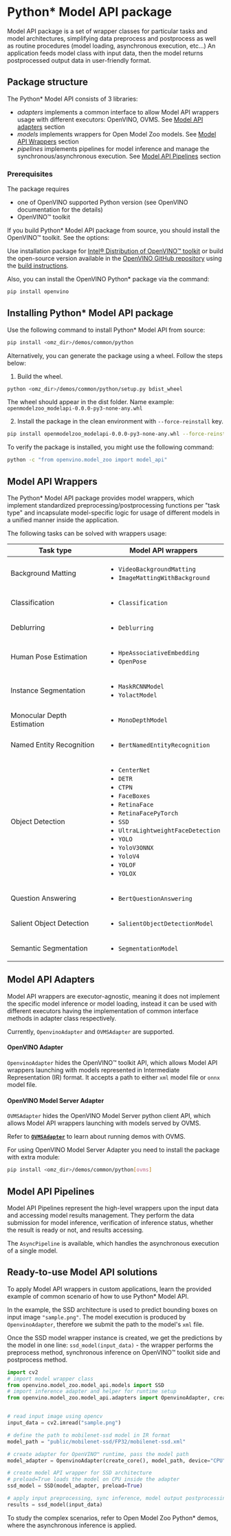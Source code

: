 # Python* Model API package

Model API package is a set of wrapper classes for particular tasks and model architectures, simplifying data preprocess and postprocess as well as routine procedures (model loading, asynchronous execution, etc...)
An application feeds model class with input data, then the model returns postprocessed output data in user-friendly format.

## Package structure

The Python* Model API consists of 3 libraries:
* _adapters_ implements a common interface to allow Model API wrappers usage with different executors: OpenVINO, OVMS. See [Model API adapters](#model-api-adapters) section
* _models_ implements wrappers for Open Model Zoo models. See [Model API Wrappers](#model-api-wrappers) section
* _pipelines_ implements pipelines for model inference and manage the synchronous/asynchronous execution. See [Model API Pipelines](#model-api-pipelines) section

### Prerequisites

The package requires
- one of OpenVINO supported Python version (see OpenVINO documentation for the details)
- OpenVINO™ toolkit

If you build Python* Model API package from source, you should install the OpenVINO™ toolkit. See the options:

Use installation package for [Intel® Distribution of OpenVINO™ toolkit](https://www.intel.com/content/www/us/en/developer/tools/openvino-toolkit-download.html) or build the open-source version available in the [OpenVINO GitHub repository](https://github.com/openvinotoolkit/openvino) using the [build instructions](https://github.com/openvinotoolkit/openvino/wiki/BuildingCode).

Also, you can install the OpenVINO Python\* package via the command:
 ```sh
pip install openvino
 ```

## Installing Python* Model API package

Use the following command to install Python* Model API from source:
```sh
pip install <omz_dir>/demos/common/python
```

Alternatively, you can generate the package using a wheel. Follow the steps below:
1. Build the wheel.

```sh
python <omz_dir>/demos/common/python/setup.py bdist_wheel
```
The wheel should appear in the dist folder.
Name example: `openmodelzoo_modelapi-0.0.0-py3-none-any.whl`

2. Install the package in the clean environment with `--force-reinstall` key.
```sh
pip install openmodelzoo_modelapi-0.0.0-py3-none-any.whl --force-reinstall
```

To verify the package is installed, you might use the following command:
```sh
python -c "from openvino.model_zoo import model_api"
```

## Model API Wrappers

The Python* Model API package provides model wrappers, which implement standardized preprocessing/postprocessing functions per "task type" and incapsulate model-specific logic for usage of different models in a unified manner inside the application.

The following tasks can be solved with wrappers usage:

| Task type                  | Model API wrappers |
|----------------------------|--------------------|
| Background Matting         | <ul><li>`VideoBackgroundMatting`</li><li>`ImageMattingWithBackground`</li></ul> |
| Classification             | <ul><li>`Classification`</li></ul> |
| Deblurring                 | <ul><li>`Deblurring`</li></ul> |
| Human Pose Estimation      | <ul><li>`HpeAssociativeEmbedding`</li><li>`OpenPose`</li></ul> |
| Instance Segmentation      | <ul><li>`MaskRCNNModel`</li><li>`YolactModel`</li></ul> |
| Monocular Depth Estimation | <ul><li> `MonoDepthModel`</li></ul> |
| Named Entity Recognition   | <ul><li>`BertNamedEntityRecognition`</li></ul> |
| Object Detection           | <ul><li>`CenterNet`</li><li>`DETR`</li><li>`CTPN`</li><li>`FaceBoxes`</li><li>`RetinaFace`</li><li>`RetinaFacePyTorch`</li><li>`SSD`</li><li>`UltraLightweightFaceDetection`</li><li>`YOLO`</li><li>`YoloV3ONNX`</li><li>`YoloV4`</li><li>`YOLOF`</li><li>`YOLOX`</li></ul> |
| Question Answering         |  <ul><li>`BertQuestionAnswering`</li></ul> |
| Salient Object Detection   |  <ul><li>`SalientObjectDetectionModel`</li></ul> |
| Semantic Segmentation      |  <ul><li>`SegmentationModel`</li></ul> |

## Model API Adapters

Model API wrappers are executor-agnostic, meaning it does not implement the specific model inference or model loading, instead it can be used with different executors having the implementation of common interface methods in adapter class respectively.

Currently, `OpenvinoAdapter` and `OVMSAdapter` are supported.

#### OpenVINO Adapter

`OpenvinoAdapter` hides the OpenVINO™ toolkit API, which allows Model API wrappers launching with models represented in Intermediate Representation (IR) format.
It accepts a path to either `xml` model file or `onnx` model file.

#### OpenVINO Model Server Adapter

`OVMSAdapter` hides the OpenVINO Model Server python client API, which allows Model API wrappers launching with models served by OVMS.

Refer to __[`OVMSAdapter`](adapters/ovms_adapter.md)__ to learn about running demos with OVMS.

For using OpenVINO Model Server Adapter you need to install the package with extra module:
```sh
pip install <omz_dir>/demos/common/python[ovms]
```

## Model API Pipelines

Model API Pipelines represent the high-level wrappers upon the input data and accessing model results management.
They perform the data submission for model inference, verification of inference status, whether the result is ready or not, and results accessing.

The `AsyncPipeline` is available, which handles the asynchronous execution of a single model.

## Ready-to-use Model API solutions

To apply Model API wrappers in custom applications, learn the provided example of common scenario of how to use Python* Model API.

 In the example, the SSD architecture is used to predict bounding boxes on input image `"sample.png"`. The model execution is produced by `OpenvinoAdapter`, therefore we submit the path to the model's `xml` file.

Once the SSD model wrapper instance is created, we get the predictions by the model in one line: `ssd_model(input_data)` - the wrapper performs the preprocess method, synchronous inference on OpenVINO™ toolkit side and postprocess method.

```python
import cv2
# import model wrapper class
from openvino.model_zoo.model_api.models import SSD
# import inference adapter and helper for runtime setup
from openvino.model_zoo.model_api.adapters import OpenvinoAdapter, create_core


# read input image using opencv
input_data = cv2.imread("sample.png")

# define the path to mobilenet-ssd model in IR format
model_path = "public/mobilenet-ssd/FP32/mobilenet-ssd.xml"

# create adapter for OpenVINO™ runtime, pass the model path
model_adapter = OpenvinoAdapter(create_core(), model_path, device="CPU")

# create model API wrapper for SSD architecture
# preload=True loads the model on CPU inside the adapter
ssd_model = SSD(model_adapter, preload=True)

# apply input preprocessing, sync inference, model output postprocessing
results = ssd_model(input_data)
```

To study the complex scenarios, refer to Open Model Zoo Python* demos, where the asynchronous inference is applied.
